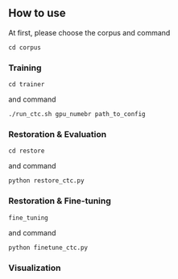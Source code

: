 ## How to use

At first, please choose the corpus and command
```
cd corpus
```

### Training
```
cd trainer
```
and command
```
./run_ctc.sh gpu_numebr path_to_config
```

### Restoration & Evaluation
```
cd restore
```
and command
```
python restore_ctc.py
```

### Restoration & Fine-tuning
```
fine_tuning
```
and command
```
python finetune_ctc.py
```

### Visualization

